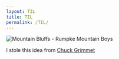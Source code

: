 ```yaml
---
layout: TIL
title: TIL
permalink: /TIL/
---
```

![Mountain Bluffs - Rumpke Mountain Boys]({{site.url}}/assets/img/IMG_2464.jpg)

I stole this idea from [Chuck Grimmet](http://www.cagrimmett.com)